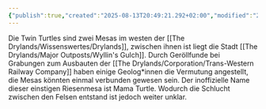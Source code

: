 ```yaml
---
{"publish":true,"created":"2025-08-13T20:49:21.292+02:00","modified":"2025-08-27T15:53:13.815+02:00","cssclasses":""}
---
```



Die Twin Turtles sind zwei Mesas im westen der [[The Drylands/Wissenswertes/Drylands]], zwischen ihnen ist liegt die Stadt [[The Drylands/Major Outposts/Wyllin's Gulch]]. Durch Geröllfunde bei Grabungen zum Ausbauten der [[The Drylands/Corporation/Trans-Western Railway Company]] haben einige Geolog\*innen die Vermutung angestellt, die Mesas könnten einmal verbunden gewesen sein. Der inoffizielle Name dieser einstigen Riesenmesa ist Mama Turtle. Wodurch die Schlucht zwischen den Felsen entstand ist jedoch weiter unklar.